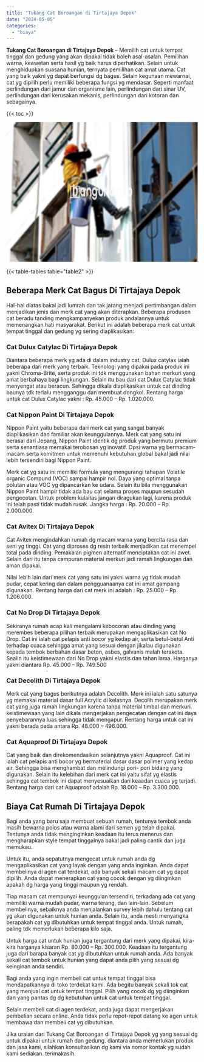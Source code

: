 ```yaml
---
title: "Tukang Cat Boroangan di Tirtajaya Depok"
date: "2024-05-05"
categories: 
  - "biaya"
---
```


**Tukang Cat Boroangan di Tirtajaya Depok** – Memilih cat untuk tempat tinggal dan gedung yang akan dipakai tidak boleh asal-asalan. Pemilihan warna, keawetan serta hasil yg baik harus diperhatikan. Selain untuk menghidupkan suasana hunian, ternyata pemilihan cat amat utama. Cat yang baik yakni yg dapat berfungsi dg bagus. Selain kegunaan mewarnai, cat yg dipilih perlu memiliki beberapa fungsi yg mendasar. Seperti manfaat perlindungan dari jamur dan organisme lain, perlindungan dari sinar UV, perlindungan dari kerusakan mekanis, perlindungan dari kotoran dan sebagainya.

{{< toc >}}

![Tukang Cat Boroangan di Tirtajaya Depok](/images/jasa-cat-murah09.png)

{{< table-tables table="table2" >}}

## Beberapa Merk Cat Bagus Di Tirtajaya Depok

Hal-hal diatas bakal jadi lumrah dan tak jarang menjadi pertimbangan dalam menjadikan jenis dan merk cat yang akan diterapkan. Beberapa produsen cat beradu tanding mengkampanyekan produk andalannya untuk memenangkan hati masyarakat. Berikut ini adalah beberapa merk cat untuk tempat tinggal dan gedung yg sering diaplikasikan:

### Cat Dulux Catylac Di Tirtajaya Depok

Diantara beberapa merk yg ada di dalam industry cat, Dulux catylax ialah beberapa dari merk yang terbaik. Teknologi yang dipakai pada produk ini yakni Chroma-Brite, serta produk ini tdk menggunakan bahan merkuri yang amat berbahaya bagi lingkungan. Selain itu bau dari cat Dulux Catylac tidak menyengat atau beracun. Sehingga dikala diaplikasikan untuk cat dinding baunya tdk terlalu mengganggu dan membuat dongkol. Rentang harga untuk cat Dulux Catylac yakni : Rp. 45.000 – Rp. 1.020.000.

### Cat Nippon Paint Di Tirtajaya Depok

Nippon Paint yaitu beberapa dari merk cat yang sangat banyak diaplikasikan dan familiar akan keunggulannya. Merk cat yang satu ini berasal dari Jepang, Nippon Paint identik dg produk yang bermutu premium serta senantiasa memakai terobosan yg inovatif. Opsi warna yg bermacam-macam serta komitmen untuk memenuhi kebutuhan global bakal jadi nilai lebih tersendiri bagi Nippon Paint.

Merk cat yg satu ini memiliki formula yang mengurangi tahapan Volatile organic Compund (VOC) sampai hampir nol. Daya yang optimal tanpa polutan atau VOC yg dipancarkan ke udara. Selain itu bila menggunakan Nippon Paint hampir tidak ada bau cat selama proses maupun sesudah pengecetan. Untuk problem kulaitas jangan diragukan lagi, karena produk ini telah pasti tidak mudah rusak. Jangka harga : Rp. 20.000 – Rp. 2.000.000.

### Cat Avitex Di Tirtajaya Depok

Cat Avitex mengindahkan rumah dg macam warna yang bercita rasa dan seni yg tinggi. Cat yang diproses dg resin terbaik menjadikan cat menempel total pada dinding. Pemakaian pigmen alternatif menciptakan cat ini awet. Selain dari itu tanpa campuran material merkuri jadi ramah lingkungan dan aman dipakai.

Nilai lebih lain dari merk cat yang satu ini yakni warna yg tidak mudah pudar, cepat kering dan dalam pengguanaanya cat ini amat gampang digunakan. Rentang harga dari cat merk ini adalah : Rp. 25.000 – Rp. 1.206.000.

### Cat No Drop Di Tirtajaya Depok

Sekiranya rumah acap kali mengalami kebocoran atau dinding yang merembes beberapa pilihan terbaik merupakan mengaplikasikan cat No Drop. Cat ini ialah cat pelapis anti bocor yg kedap air, serta betul-betul Anti terhadap cuaca sehingga amat yang sesuai dengan jikalau digunakan kepada tembok berbahan dasar beton, asbes, galvanis malah terakota. Sealin itu keistimewaan dari No Drop yakni elastis dan tahan lama. Harganya yakni diantara Rp. 45.000 – Rp. 749.500

### Cat Decolith Di Tirtajaya Depok

Merk cat yang bagus berikutnya adalah Decolith. Merk ini ialah satu satunya yg memakai material dasar full Acrylic di kelasnya. Decolih merupakan merk cat yang juga ramah lingkungan karena tanpa material timbal dan merkuri. keistimewaan yang lain dikala mengerjakan pengecatan dengan cat ini daya penyebarannya luas sehingga tidak mengapur. Rentang harga untuk cat ini yakni berada pada antara Rp. 48.000 – 496.000.

### Cat Aquaproof Di Tirtajaya Depok

Cat yang baik dan direkomendasikan selanjutnya yakni Aquaproof. Cat ini ialah cat pelapis anti bocor yg bermaterial dasar dasar polimer yang kedap air. Sehingga bisa menghambat dan melindungi pori- pori bidang yang digunakan. Selain itu kelebihan dari merk cat ini yaitu sifat yg elastis sehingga cat tembok ini dapat menyesuaikan dari keaadan cuaca yg terjadi. Bentang harga dari cat Aquaproof adalah Rp. 18.000 – Rp. 3.300.000.

## Biaya Cat Rumah Di Tirtajaya Depok

Bagi anda yang baru saja membuat sebuah rumah, tentunya tembok anda masih bewarna polos atau warna alami dari semen yg telah dipakai. Tentunya anda tidak menginginkan keadaan itu terus menerus dan mengharapkan style tempat tinggalnya bakal jadi paling cantik dan juga memukau.

Untuk itu, anda sepatutnya mengecat untuk rumah anda dg mengaplikasikan cat yang layak dengan yang anda inginkan. Anda dapat membelinya di agen cat terdekat, ada banyak sekali macam cat yg dapat dipilih. Anda dapat menerapkan cat yang cocok dengan yg diinginkan apakah dg harga yang tinggi maupun yg rendah.

Tiap macam cat mempunyai keunggulan tersendiri, terkadang ada cat yang memiliki warna mudah pudar, warna terang, dan lain-lain. Sebelum membelinya, sebaiknya anda menjalankan survey lebih dahulu tentang cat yg akan digunakan untuk hunian anda. Selain itu, anda mesti menyangka berapakah cat yg dibutuhkan untuk tempat tinggal anda. Untuk rumah, paling tdk memerlukan beberapa kilo saja.

Untuk harga cat untuk hunian juga tergantung dari merk yang dipakai, kira-kira harganya kisaran Rp. 80.000 – Rp. 300.000. Keadaan itu tergantung juga dari barapa banyak cat yg dibutuhkan untuk rumah anda. Ada banyak sekali cat tembok untuk hunian yang dapat anda pilih yang sesuai dg keinginan anda sendiri.

Bagi anda yang ingin membeli cat untuk tempat tinggal bisa mendapatkannya di toko terdekat kami. Ada begitu banyak sekali tok cat yang menjual cat untuk tempat tinggal. Pilih yang cocok dg yg diinginkan dan yang pantas dg dg kebutuhan untuk cat untuk tempat tinggal.

Selain membeli cat di agen terdekat, anda juga dapat mengerjakan pembelian secara online. Anda tidak perlu repot-repot datang ke agen untuk membawa dan membeli cat yg dibutuhkan.

Jika uraian dari Tukang Cat Boroangan di Tirtajaya Depok yg yang sesuai dg untuk dipakai untuk rumah dan gedung. diantara anda memerlukan produk dan jasa kami, silahkan konsultasikan dg kami via nomor kontak yg sudah kami sediakan. terimakasih.

